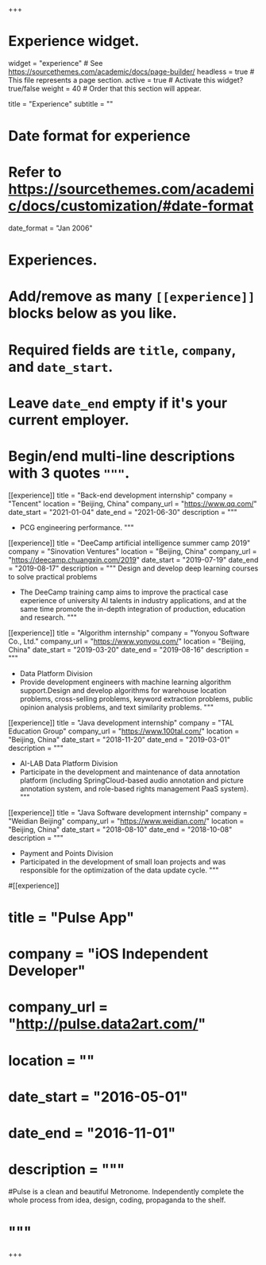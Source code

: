 +++
# Experience widget.
widget = "experience"  # See https://sourcethemes.com/academic/docs/page-builder/
headless = true  # This file represents a page section.
active = true  # Activate this widget? true/false
weight = 40  # Order that this section will appear.

title = "Experience"
subtitle = ""

# Date format for experience
#   Refer to https://sourcethemes.com/academic/docs/customization/#date-format
date_format = "Jan 2006"

# Experiences.
#   Add/remove as many `[[experience]]` blocks below as you like.
#   Required fields are `title`, `company`, and `date_start`.
#   Leave `date_end` empty if it's your current employer.
#   Begin/end multi-line descriptions with 3 quotes `"""`.
[[experience]]
  title = "Back-end development internship"
  company = "Tencent"
  location = "Beijing, China"
  company_url = "https://www.qq.com/"
  date_start = "2021-01-04"
  date_end = "2021-06-30"
  description = """
  - PCG engineering performance. 
  """

[[experience]]
  title = "DeeCamp artificial intelligence summer camp 2019"
  company = "Sinovation Ventures"
  location = "Beijing, China"
  company_url = "https://deecamp.chuangxin.com/2019"
  date_start = "2019-07-19"
  date_end = "2019-08-17"
  description = """
  Design and develop deep learning courses to solve practical problems
  
  - The DeeCamp training camp aims to improve the practical case experience of university AI talents in industry applications, and at the same time promote the in-depth integration of production, education and research. 
  """

[[experience]]
  title = "Algorithm internship"
  company = "Yonyou Software Co., Ltd."
  company_url = "https://www.yonyou.com/"
  location = "Beijing, China"
  date_start = "2019-03-20"
  date_end = "2019-08-16"
  description = """
  - Data Platform Division
  - Provide development engineers with machine learning algorithm support.Design and develop algorithms for warehouse location problems, cross-selling problems, keyword extraction problems, public opinion analysis problems, and text similarity problems.
  """

[[experience]]
  title = "Java development internship"
  company = "TAL Education Group"
  company_url = "https://www.100tal.com/"
  location = "Beijing, China"
  date_start = "2018-11-20"
  date_end = "2019-03-01"
  description = """
  - AI-LAB Data Platform Division
  - Participate in the development and maintenance of data annotation platform (including SpringCloud-based audio annotation and picture annotation system, and role-based rights management PaaS system).
  """

[[experience]]
  title = "Java Software development internship"
  company = "Weidian Beijing"
  company_url = "https://www.weidian.com/"
  location = "Beijing, China"
  date_start = "2018-08-10"
  date_end = "2018-10-08"
  description = """
  - Payment and Points Division
  - Participated in the development of small loan projects and was responsible for the optimization of the data update cycle.
  """
  
#[[experience]]
#  title = "Pulse App"
#  company = "iOS Independent Developer"
#  company_url = "http://pulse.data2art.com/"
#  location = ""
#  date_start = "2016-05-01"
#  date_end = "2016-11-01"
#  description = """
#Pulse is a clean and beautiful Metronome. Independently complete the whole process from idea, design, coding, propaganda to the shelf.
#  """
+++

